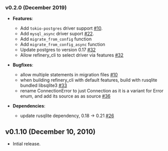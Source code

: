 ### v0.2.0 (December 2019)

- **Features**:

  - Add `tokio-postgres` driver support [#10](https://github.com/rust-db/refinery/pull/19).
  - Add `mysql_async` driver suport [#22](https://github.com/rust-db/refinery/pull/19).
  - Add `migrate_from_config` function
  - Add `migrate_from_config_async` function
  - Update postgres to version 0.17 [#32](https://github.com/rust-db/refinery/pull/32)
  - Allow refinery_cli to select driver via features [#32](https://github.com/rust-db/refinery/pull/32)

- **Bugfixes**:
  - allow multiple statements in migration files [#10](https://github.com/rust-db/refinery/issues/21)
  - when building refinery_cli with default features, build with rusqlite bundled libsqlite3 [#33](https://github.com/rust-db/refinery/issues/21)
  - rename ConnectionError to just Connection as it is a variant for Error enum, and add its source as as source [#36](https://github.com/rust-db/refinery/issues/36)

- **Dependencies**:
  - update rusqlite dependency, 0.18 -> 0.21 [#26](https://github.com/rust-db/refinery/issues/26)

## v0.1.10 (December 10, 2010)

- Intial release.
